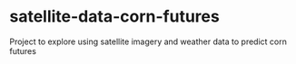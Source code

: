 # satellite-data-corn-futures
Project to explore using satellite imagery and weather data to predict corn futures

